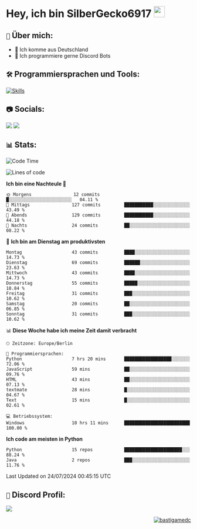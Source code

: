 # Hey, ich bin SilberGecko6917 <img src="https://raw.githubusercontent.com/MartinHeinz/MartinHeinz/master/wave.gif" width="30px">

## ` 📌 ` Über mich:
- 📍 Ich komme aus Deutschland
- 📝 Ich programmiere gerne Discord Bots

## ` 🛠️ ` Programmiersprachen und Tools:
[![Skills](https://skillicons.dev/icons?i=py,html,css,mysql,postgres,sqlite,java,discord,figma,github,git,pycharm,vscode,idea)]()<br>


## ` 📷 ` Socials:  
[![](https://img.shields.io/youtube/channel/subscribers/UCf83BJ6BdAFoU1zViGFuWlg?style=for-the-badge&logo=youtube&label=YouTube&color=red)](https://youtube.com/@gecko_tv) [![](https://img.shields.io/twitch/status/silbergecko_tv?style=for-the-badge&logo=twitch&logoColor=white&color=purple)](https://twitch.tv/silbergecko_tv)


## ` 📊 ` Stats:
<!--START_SECTION:waka-->
![Code Time](http://img.shields.io/badge/Code%20Time-73%20hrs%2023%20mins-blue)

![Lines of code](https://img.shields.io/badge/Seit%20Hallo%20Welt%20habe%20ich%20geschrieben-24.6%20thousand%20Codezeilen-blue)

**Ich bin eine Nachteule 🦉** 

```text
🌞 Morgens                12 commits          █░░░░░░░░░░░░░░░░░░░░░░░░   04.11 % 
🌆 Mittags                127 commits         ███████████░░░░░░░░░░░░░░   43.49 % 
🌃 Abends                 129 commits         ███████████░░░░░░░░░░░░░░   44.18 % 
🌙 Nachts                 24 commits          ██░░░░░░░░░░░░░░░░░░░░░░░   08.22 % 
```
📅 **Ich bin am Dienstag am produktivsten** 

```text
Montag                   43 commits          ████░░░░░░░░░░░░░░░░░░░░░   14.73 % 
Dienstag                 69 commits          ██████░░░░░░░░░░░░░░░░░░░   23.63 % 
Mittwoch                 43 commits          ████░░░░░░░░░░░░░░░░░░░░░   14.73 % 
Donnerstag               55 commits          █████░░░░░░░░░░░░░░░░░░░░   18.84 % 
Freitag                  31 commits          ███░░░░░░░░░░░░░░░░░░░░░░   10.62 % 
Samstag                  20 commits          ██░░░░░░░░░░░░░░░░░░░░░░░   06.85 % 
Sonntag                  31 commits          ███░░░░░░░░░░░░░░░░░░░░░░   10.62 % 
```


📊 **Diese Woche habe ich meine Zeit damit verbracht** 

```text
🕑︎ Zeitzone: Europe/Berlin

💬 Programmiersprachen: 
Python                   7 hrs 20 mins       ██████████████████░░░░░░░   72.06 % 
JavaScript               59 mins             ██░░░░░░░░░░░░░░░░░░░░░░░   09.76 % 
HTML                     43 mins             ██░░░░░░░░░░░░░░░░░░░░░░░   07.13 % 
textmate                 28 mins             █░░░░░░░░░░░░░░░░░░░░░░░░   04.67 % 
Text                     15 mins             █░░░░░░░░░░░░░░░░░░░░░░░░   02.61 % 

💻 Betriebssystem: 
Windows                  10 hrs 11 mins      █████████████████████████   100.00 % 
```

**Ich code am meisten in Python** 

```text
Python                   15 repos            ██████████████████████░░░   88.24 % 
Java                     2 repos             ███░░░░░░░░░░░░░░░░░░░░░░   11.76 % 
```




 Last Updated on 24/07/2024 00:45:15 UTC
<!--END_SECTION:waka-->

## ` 🔎 ` Discord Profil:
<a href="https://discord.com/users/753974250968186901"><img src="https://lanyard.cnrad.dev/api/753974250968186901"><p/>

<p align="right">
  <img align="center" src="https://komarev.com/ghpvc/?username=SilberGecko6917&label=Profile%20views&color=0e75b6&style=flat" alt="bastigamedc"/>
</p>
